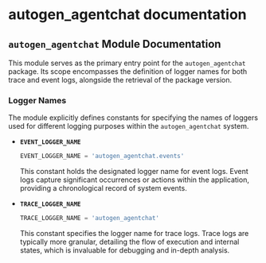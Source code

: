 # autogen_agentchat documentation

## `autogen_agentchat` Module Documentation

This module serves as the primary entry point for the `autogen_agentchat` package. Its scope encompasses the definition of logger names for both trace and event logs, alongside the retrieval of the package version.

### Logger Names

The module explicitly defines constants for specifying the names of loggers used for different logging purposes within the `autogen_agentchat` system.

*   **`EVENT_LOGGER_NAME`**
    ```python
    EVENT_LOGGER_NAME = 'autogen_agentchat.events'
    ```
    This constant holds the designated logger name for event logs. Event logs capture significant occurrences or actions within the application, providing a chronological record of system events.

*   **`TRACE_LOGGER_NAME`**
    ```python
    TRACE_LOGGER_NAME = 'autogen_agentchat'
    ```
    This constant specifies the logger name for trace logs. Trace logs are typically more granular, detailing the flow of execution and internal states, which is invaluable for debugging and in-depth analysis.
